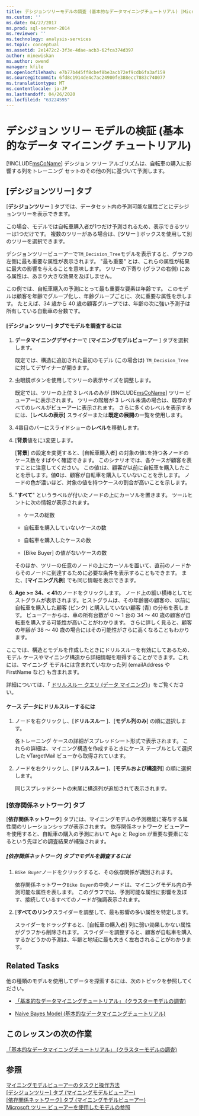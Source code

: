 ```yaml
---
title: デシジョンツリーモデルの調査 (基本的なデータマイニングチュートリアル) |Microsoft Docs
ms.custom: ''
ms.date: 04/27/2017
ms.prod: sql-server-2014
ms.reviewer: ''
ms.technology: analysis-services
ms.topic: conceptual
ms.assetid: 2e1472c2-3f3e-4dae-acb3-62fca374d397
author: minewiskan
ms.author: owend
manager: kfile
ms.openlocfilehash: e7b77b445ff8cbef8be3acb72ef9cdb6fa3af159
ms.sourcegitcommit: 6fd8c1914de4c7ac24900fe388ecc7883c740077
ms.translationtype: MT
ms.contentlocale: ja-JP
ms.lasthandoff: 04/26/2020
ms.locfileid: "63224595"
---
```

# <a name="exploring-the-decision-tree-model-basic-data-mining-tutorial"></a>デシジョン ツリー モデルの検証 (基本的なデータ マイニング チュートリアル)
  [!INCLUDE[msCoName](../includes/msconame-md.md)] デシジョン ツリー アルゴリズムは、自転車の購入に影響する列をトレーニング セットのその他の列に基づいて予測します。  
  

  
##  <a name="decision-tree-tab"></a><a name="Decision_Tree_Tab"></a>[デシジョンツリー] タブ  
 [**デシジョンツリー** ] タブでは、データセット内の予測可能な属性ごとにデシジョンツリーを表示できます。  
  
 この場合、モデルでは自転車購入者が1つだけ予測されるため、表示できるツリーは1つだけです。 複数のツリーがある場合は、[**ツリー** ] ボックスを使用して別のツリーを選択できます。  
  
 デシジョンツリービューアーで`TM_Decision_Tree`モデルを表示すると、グラフの左側に最も重要な属性が表示されます。 "最も重要" とは、これらの属性が結果に最大の影響を与えることを意味します。 ツリーの下寄り (グラフの右側) にある属性は、あまり大きな効果を及ぼしません。  
  
 この例では、自転車購入の予測にとって最も重要な要素は年齢です。 このモデルは顧客を年齢でグループ化し、年齢グループごとに、次に重要な属性を示します。 たとえば、34 歳から 40 歳の顧客グループでは、年齢の次に強い予測子は所有している自動車の台数です。  
  
#### <a name="to-explore-the-model-in-the-decision-tree-tab"></a>[デシジョン ツリー] タブでモデルを調査するには  
  
1.  **データマイニングデザイナー**で [**マイニングモデルビューアー** ] タブを選択します。  
  
     既定では、構造に追加された最初のモデル (この場合は) `TM_Decision_Tree`に対してデザイナーが開きます。  
  
2.  虫眼鏡ボタンを使用してツリーの表示サイズを調整します。  
  
     既定では、ツリーの上位 3 レベルのみが [!INCLUDE[msCoName](../includes/msconame-md.md)] ツリー ビューアーに表示されます。 ツリーの階層が 3 レベル未満の場合は、既存のすべてのレベルがビューアーに表示されます。 さらに多くのレベルを表示するには、[**レベルの表示]** スライダーまたは**既定の展開**の一覧を使用します。  
  
3.  4番目のバーにスライドショーの**レベル**を移動します。  
  
4.  [**背景**値をに`1`変更します。  
  
     [**背景**] の設定を変更すると、[自転車購入者] の対象の値`1`を持つ各ノードのケース数をすばやく確認できます。 このシナリオでは、各ケースが顧客を表すことに注意してください。 この値`1`は、顧客が以前に自転車を購入したことを示します。値**0**は、顧客が自転車を購入していないことを示します。 ノードの色が濃いほど、対象の値を持つケースの割合が高いことを示します。  
  
5.  "**すべて**" というラベルが付いたノードの上にカーソルを置きます。 ツールヒントに次の情報が表示されます。  
  
    -   ケースの総数  
  
    -   自転車を購入していないケースの数  
  
    -   自転車を購入したケースの数  
  
    -   [Bike Buyer] の値がないケースの数  
  
     そのほか、ツリーの任意のノードの上にカーソルを置いて、直前のノードからそのノードに到達するために必要な条件を表示することもできます。 また、[**マイニング凡例**] でも同じ情報を表示できます。  
  
6.  **Age >= 34、< 41**のノードをクリックします。 ノード上の細い横棒としてヒストグラムが表示されます。ヒストグラムは、その年齢層の顧客の、以前に自転車を購入した顧客 (ピンク) と購入していない顧客 (青) の分布を表します。 ビューアーからは、車の所有台数が 0 ～ 1 台の 34 ～ 40 歳の顧客が自転車を購入する可能性が高いことがわかります。 さらに詳しく見ると、顧客の年齢が 38 ～ 40 歳の場合にはその可能性がさらに高くなることもわかります。  
  
 ここでは、構造とモデルを作成したときにドリルスルーを有効にしてあるため、モデル ケースやマイニング構造から詳細情報を取得することができます。これには、マイニング モデルには含まれていなかった列 (emailAddress や FirstName など) も含まれます。  
  
 詳細については、「 [ドリルスルー クエリ (データ マイニング)](../../2014/analysis-services/data-mining/drillthrough-queries-data-mining.md)」をご覧ください。  
  
#### <a name="to-drill-through-to-case-data"></a>ケース データにドリルスルーするには  
  
1.  ノードを右クリックし、[**ドリルスルー** ]、[**モデル列のみ**] の順に選択します。  
  
     各トレーニング ケースの詳細がスプレッドシート形式で表示されます。 これらの詳細は、マイニング構造を作成するときにケース テーブルとして選択した vTargetMail ビューから取得されています。  
  
2.  ノードを右クリックし、[**ドリルスルー** ]、[**モデルおよび構造列**] の順に選択します。  
  
     同じスプレッドシートの末尾に構造列が追加されて表示されます。  
  
  
###  <a name="dependency-network-tab"></a><a name="Dependency_Network_Tab"></a>[依存関係ネットワーク] タブ  
 [**依存関係ネットワーク**] タブには、マイニングモデルの予測機能に寄与する属性間のリレーションシップが表示されます。 依存関係ネットワーク ビューアーを使用すると、自転車の購入の予測において Age と Region が重要な要素になるという先ほどの調査結果が補強されます。  
  
##### <a name="to-explore-the-model-in-the-dependency-network-tab"></a>[依存関係ネットワーク] タブでモデルを調査するには  
  
1.  `Bike Buyer`ノードをクリックすると、その依存関係が識別されます。  
  
     依存関係ネットワーク`Bike Buyer`の中央ノードは、マイニングモデル内の予測可能な属性を表します。 このグラフでは、予測可能な属性に影響を及ぼす、接続しているすべてのノードが強調表示されます。  
  
2.  [**すべてのリンク**スライダーを調整して、最も影響の多い属性を特定します。  
  
     スライダーをドラッグすると、[自転車の購入者] 列に弱い効果しかない属性がグラフから削除されます。 スライダーを調整すると、顧客が自転車を購入するかどうかの予測は、年齢と地域に最も大きく左右されることがわかります。  
  
## <a name="related-tasks"></a>Related Tasks  
 他の種類のモデルを使用してデータを探索するには、次のトピックを参照してください。  
  
-   [「基本的なデータマイニングチュートリアル」 &#40;クラスターモデルの調査&#41;](../../2014/tutorials/exploring-the-clustering-model-basic-data-mining-tutorial.md)  
  
-   [Naive Bayes Model &#40;基本的なデータマイニングチュートリアル&#41;](../../2014/tutorials/exploring-the-naive-bayes-model-basic-data-mining-tutorial.md)  
  
## <a name="next-task-in-lesson"></a>このレッスンの次の作業  
 [「基本的なデータマイニングチュートリアル」 &#40;クラスターモデルの調査&#41;](../../2014/tutorials/exploring-the-clustering-model-basic-data-mining-tutorial.md)  
  
## <a name="see-also"></a>参照  
 [マイニングモデルビューアーのタスクと操作方法](../../2014/analysis-services/data-mining/mining-model-viewer-tasks-and-how-tos.md)   
 [[デシジョンツリー] タブ &#40;マイニングモデルビューアー&#41;](../../2014/analysis-services/decision-tree-tab-mining-model-viewer.md)   
 [[依存関係ネットワーク] タブ &#40;マイニングモデルビューアー&#41;](../../2014/analysis-services/dependency-network-tab-mining-model-viewer.md)   
 [Microsoft ツリー ビューアーを使用したモデルの参照](../../2014/analysis-services/data-mining/browse-a-model-using-the-microsoft-tree-viewer.md)  
  
  
